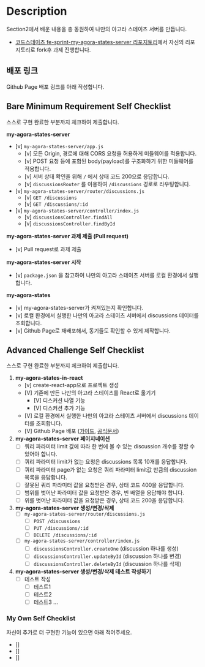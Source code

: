 # Description

Section2에서 배운 내용을 총 동원하여 나만의 아고라 스테이츠 서버를 만듭니다.

- [코드스테이츠 fe-sprint-my-agora-states-server 리포지토리](https://github.com/codestates-seb/fe-sprint-my-agora-states-server)에서 자신의 리포지토리로 fork후 과제 진행합니다.

## 배포 링크

Github Page 배포 링크를 아래 작성합니다.

## Bare Minimum Requirement Self Checklist

스스로 구현 완료한 부분까지 체크하여 제출합니다.

**my-agora-states-server**

- [v] `my-agora-states-server/app.js`
  - [v] 모든 Origin, 경로에 대해 CORS 요청을 허용하게 미들웨어를 적용합니다.
  - [v] POST 요청 등에 포함된 body(payload)를 구조화하기 위한 미들웨어를 적용합니다.
  - [v] 서버 상태 확인을 위해 `/` 에서 상태 코드 200으로 응답합니다.
  - [v] `discussionsRouter` 를 이용하여 `/discussions` 경로로 라우팅합니다.
- [v] `my-agora-states-server/router/discussions.js`
  - [v] `GET /discussions`
  - [v] `GET /discussions/:id`
- [v] `my-agora-states-server/controller/index.js`
  - [v] `discussionsController.findAll`
  - [v] `discussionsController.findById`

**my-agora-states-server 과제 제출 (Pull request)**

- [v] Pull request로 과제 제출

**my-agora-states-server 시작**

- [v] `package.json` 을 참고하여 나만의 아고라 스테이츠 서버를 로컬 환경에서 실행합니다.

**my-agora-states**

- [v] my-agora-states-server가 켜져있는지 확인합니다.
- [v] 로컬 환경에서 실행한 나만의 아고라 스테이츠 서버에서 discussions 데이터를 조회합니다.
- [v] Github Page로 재배포해서, 동기들도 확인할 수 있게 제작합니다.

## Advanced Challenge Self Checklist

스스로 구현 완료한 부분까지 체크하여 제출합니다.

1. **my-agora-states-in-react**
   - [v] create-react-app으로 프로젝트 생성
   - [V] 기존에 만든 나만의 아고라 스테이츠를 React로 옮기기
     - [V] 디스커션 나열 기능
     - [V] 디스커션 추가 기능
   - [V] 로컬 환경에서 실행한 나만의 아고라 스테이츠 서버에서 discussions 데이터를 조회합니다.
   - [V] Github Page 배포 ([가이드](https://github.com/gitname/react-gh-pages), [공식문서](https://create-react-app.dev/docs/deployment/#github-pages))
2. **my-agora-states-server 페이지네이션**
   - [ ] 쿼리 파라미터 limit 값에 따라 한 번에 볼 수 있는 discussion 개수를 정할 수 있어야 합니다.
   - [ ] 쿼리 파라미터 limit가 없는 요청은 discussions 목록 10개를 응답합니다.
   - [ ] 쿼리 파라미터 page가 없는 요청은 쿼리 파라미터 limit값 만큼의 discussion 목록을 응답합니다.
   - [ ] 잘못된 쿼리 파라미터 값을 요청받은 경우, 상태 코드 400을 응답합니다.
   - [ ] 범위를 벗어난 파라미터 값을 요청받은 경우, 빈 배열을 응답해야 합니다.
   - [ ] 위를 벗어난 파라미터 값을 요청받은 경우, 상태 코드 200을 응답합니다.
3. **my-agora-states-server 생성/변경/삭제**
   - [ ] `my-agora-states-server/router/discussions.js`
     - [ ] `POST /discussions`
     - [ ] `PUT /discussions/:id`
     - [ ] `DELETE /discussions/:id`
   - [ ] `my-agora-states-server/controller/index.js`
     - [ ] `discussionsController.createOne` (discussion 하나를 생성)
     - [ ] `discussionsController.updateById` (discussion 하나를 변경)
     - [ ] `discussionsController.deleteById` (discussion 하나를 삭제)
4. **my-agora-states-server 생성/변경/삭제 테스트 작성하기**
   - [ ] 테스트 작성
     - [ ] 테스트1
     - [ ] 테스트2
     - [ ] 테스트3
           ...

### My Own Self Checklist

자신이 추가로 더 구현한 기능이 있으면 아래 적어주세요.

- []
- []
- []
